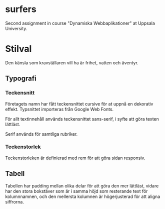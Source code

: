 # surfers

Second assignment in course "Dynamiska Webbaplikationer" at Uppsala University.

# Stilval

Den känsla som kravställaren vill ha är frihet, vatten och äventyr.

## Typografi

### Teckensnitt

Företagets namn har fått teckensnittet cursive för at uppnå en dekorativ effekt. Typsnittet importeras från Google Web Fonts.

För allt textinnehåll används teckensnittet sans-serif, i syfte att göra texten lättläst.

Serif används för samtliga rubriker.

### Teckenstorlek

Teckenstorleken är definierad med rem för att göra sidan responsiv.

## Tabell

Tabellen har padding mellan olika delar för att göra den mer lättläst, vidare har den stora bokstäver som är i samma höjd som resterande text för kolumnnamnen, och den mellersta kolumnen är högerjusterad för att aligna siffrorna.

